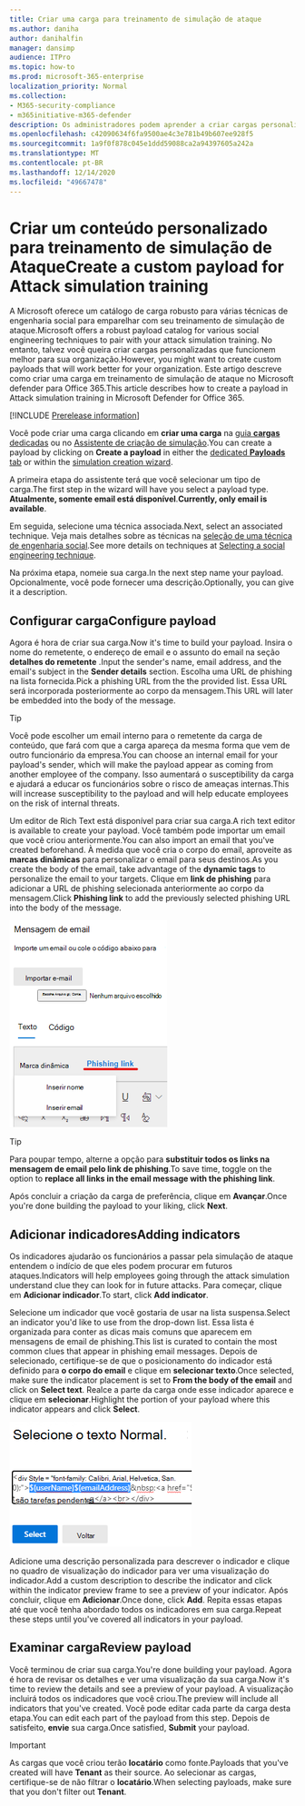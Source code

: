 ```yaml
---
title: Criar uma carga para treinamento de simulação de ataque
ms.author: daniha
author: danihalfin
manager: dansimp
audience: ITPro
ms.topic: how-to
ms.prod: microsoft-365-enterprise
localization_priority: Normal
ms.collection:
- M365-security-compliance
- m365initiative-m365-defender
description: Os administradores podem aprender a criar cargas personalizadas para o treinamento de simulação de ataque no Microsoft defender para Office 365.
ms.openlocfilehash: c42090634f6fa9500ae4c3e781b49b607ee928f5
ms.sourcegitcommit: 1a9f0f878c045e1ddd59088ca2a94397605a242a
ms.translationtype: MT
ms.contentlocale: pt-BR
ms.lasthandoff: 12/14/2020
ms.locfileid: "49667478"
---
```

# <a name="create-a-custom-payload-for-attack-simulation-training"></a><span data-ttu-id="fa0a8-103">Criar um conteúdo personalizado para treinamento de simulação de Ataque</span><span class="sxs-lookup"><span data-stu-id="fa0a8-103">Create a custom payload for Attack simulation training</span></span>

<span data-ttu-id="fa0a8-104">A Microsoft oferece um catálogo de carga robusto para várias técnicas de engenharia social para emparelhar com seu treinamento de simulação de ataque.</span><span class="sxs-lookup"><span data-stu-id="fa0a8-104">Microsoft offers a robust payload catalog for various social engineering techniques to pair with your attack simulation training.</span></span> <span data-ttu-id="fa0a8-105">No entanto, talvez você queira criar cargas personalizadas que funcionem melhor para sua organização.</span><span class="sxs-lookup"><span data-stu-id="fa0a8-105">However, you might want to create custom payloads that will work better for your organization.</span></span> <span data-ttu-id="fa0a8-106">Este artigo descreve como criar uma carga em treinamento de simulação de ataque no Microsoft defender para Office 365.</span><span class="sxs-lookup"><span data-stu-id="fa0a8-106">This article describes how to create a payload in Attack simulation training in Microsoft Defender for Office 365.</span></span>

[!INCLUDE [Prerelease information](../includes/prerelease.md)]

<span data-ttu-id="fa0a8-107">Você pode criar uma carga clicando em **criar uma carga** na [guia **cargas** dedicadas](https://security.microsoft.com/attacksimulator?viewid=payload) ou no [Assistente de criação de simulação](attack-simulation-training.md#selecting-a-payload).</span><span class="sxs-lookup"><span data-stu-id="fa0a8-107">You can create a payload by clicking on **Create a payload** in either the [dedicated **Payloads** tab](https://security.microsoft.com/attacksimulator?viewid=payload) or within the [simulation creation wizard](attack-simulation-training.md#selecting-a-payload).</span></span>

<span data-ttu-id="fa0a8-108">A primeira etapa do assistente terá que você selecionar um tipo de carga.</span><span class="sxs-lookup"><span data-stu-id="fa0a8-108">The first step in the wizard will have you select a payload type.</span></span> <span data-ttu-id="fa0a8-109">**Atualmente, somente email está disponível**.</span><span class="sxs-lookup"><span data-stu-id="fa0a8-109">**Currently, only email is available**.</span></span>

<span data-ttu-id="fa0a8-110">Em seguida, selecione uma técnica associada.</span><span class="sxs-lookup"><span data-stu-id="fa0a8-110">Next, select an associated technique.</span></span> <span data-ttu-id="fa0a8-111">Veja mais detalhes sobre as técnicas na [seleção de uma técnica de engenharia social](attack-simulation-training.md#selecting-a-social-engineering-technique).</span><span class="sxs-lookup"><span data-stu-id="fa0a8-111">See more details on techniques at [Selecting a social engineering technique](attack-simulation-training.md#selecting-a-social-engineering-technique).</span></span>

<span data-ttu-id="fa0a8-112">Na próxima etapa, nomeie sua carga.</span><span class="sxs-lookup"><span data-stu-id="fa0a8-112">In the next step name your payload.</span></span> <span data-ttu-id="fa0a8-113">Opcionalmente, você pode fornecer uma descrição.</span><span class="sxs-lookup"><span data-stu-id="fa0a8-113">Optionally, you can give it a description.</span></span>

## <a name="configure-payload"></a><span data-ttu-id="fa0a8-114">Configurar carga</span><span class="sxs-lookup"><span data-stu-id="fa0a8-114">Configure payload</span></span>

<span data-ttu-id="fa0a8-115">Agora é hora de criar sua carga.</span><span class="sxs-lookup"><span data-stu-id="fa0a8-115">Now it's time to build your payload.</span></span> <span data-ttu-id="fa0a8-116">Insira o nome do remetente, o endereço de email e o assunto do email na seção **detalhes do remetente** .</span><span class="sxs-lookup"><span data-stu-id="fa0a8-116">Input the sender's name, email address, and the email's subject in the **Sender details** section.</span></span> <span data-ttu-id="fa0a8-117">Escolha uma URL de phishing na lista fornecida.</span><span class="sxs-lookup"><span data-stu-id="fa0a8-117">Pick a phishing URL from the the provided list.</span></span> <span data-ttu-id="fa0a8-118">Essa URL será incorporada posteriormente ao corpo da mensagem.</span><span class="sxs-lookup"><span data-stu-id="fa0a8-118">This URL will later be embedded into the body of the message.</span></span>

> [!TIP]
> <span data-ttu-id="fa0a8-119">Você pode escolher um email interno para o remetente da carga de conteúdo, que fará com que a carga apareça da mesma forma que vem de outro funcionário da empresa.</span><span class="sxs-lookup"><span data-stu-id="fa0a8-119">You can choose an internal email for your payload's sender, which will make the payload appear as coming from another employee of the company.</span></span> <span data-ttu-id="fa0a8-120">Isso aumentará o susceptibility da carga e ajudará a educar os funcionários sobre o risco de ameaças internas.</span><span class="sxs-lookup"><span data-stu-id="fa0a8-120">This will increase susceptibility to the payload and will help educate employees on the risk of internal threats.</span></span>

<span data-ttu-id="fa0a8-121">Um editor de Rich Text está disponível para criar sua carga.</span><span class="sxs-lookup"><span data-stu-id="fa0a8-121">A rich text editor is available to create your payload.</span></span> <span data-ttu-id="fa0a8-122">Você também pode importar um email que você criou anteriormente.</span><span class="sxs-lookup"><span data-stu-id="fa0a8-122">You can also import an email that you've created beforehand.</span></span> <span data-ttu-id="fa0a8-123">À medida que você cria o corpo do email, aproveite as **marcas dinâmicas** para personalizar o email para seus destinos.</span><span class="sxs-lookup"><span data-stu-id="fa0a8-123">As you create the body of the email, take advantage of the **dynamic tags** to personalize the email to your targets.</span></span> <span data-ttu-id="fa0a8-124">Clique em **link de phishing** para adicionar a URL de phishing selecionada anteriormente ao corpo da mensagem.</span><span class="sxs-lookup"><span data-stu-id="fa0a8-124">Click **Phishing link** to add the previously selected phishing URL into the body of the message.</span></span>

![Link de phishing e marcas dinâmicas realçadas na criação de carga para o Microsoft defender para Office 365](../../media/attack-sim-preview-payload-email-body.png)

> [!TIP]
> <span data-ttu-id="fa0a8-126">Para poupar tempo, alterne a opção para **substituir todos os links na mensagem de email pelo link de phishing**.</span><span class="sxs-lookup"><span data-stu-id="fa0a8-126">To save time, toggle on the option to **replace all links in the email message with the phishing link**.</span></span>

<span data-ttu-id="fa0a8-127">Após concluir a criação da carga de preferência, clique em **Avançar**.</span><span class="sxs-lookup"><span data-stu-id="fa0a8-127">Once you're done building the payload to your liking, click **Next**.</span></span>

## <a name="adding-indicators"></a><span data-ttu-id="fa0a8-128">Adicionar indicadores</span><span class="sxs-lookup"><span data-stu-id="fa0a8-128">Adding indicators</span></span>

<span data-ttu-id="fa0a8-129">Os indicadores ajudarão os funcionários a passar pela simulação de ataque entendem o indício de que eles podem procurar em futuros ataques.</span><span class="sxs-lookup"><span data-stu-id="fa0a8-129">Indicators will help employees going through the attack simulation understand clue they can look for in future attacks.</span></span> <span data-ttu-id="fa0a8-130">Para começar, clique em **Adicionar indicador**.</span><span class="sxs-lookup"><span data-stu-id="fa0a8-130">To start, click **Add indicator**.</span></span>

<span data-ttu-id="fa0a8-131">Selecione um indicador que você gostaria de usar na lista suspensa.</span><span class="sxs-lookup"><span data-stu-id="fa0a8-131">Select an indicator you'd like to use from the drop-down list.</span></span> <span data-ttu-id="fa0a8-132">Essa lista é organizada para conter as dicas mais comuns que aparecem em mensagens de email de phishing.</span><span class="sxs-lookup"><span data-stu-id="fa0a8-132">This list is curated to contain the most common clues that appear in phishing email messages.</span></span> <span data-ttu-id="fa0a8-133">Depois de selecionado, certifique-se de que o posicionamento do indicador está definido para **o corpo do email** e clique em **selecionar texto**.</span><span class="sxs-lookup"><span data-stu-id="fa0a8-133">Once selected, make sure the indicator placement is set to **From the body of the email** and click on **Select text**.</span></span> <span data-ttu-id="fa0a8-134">Realce a parte da carga onde esse indicador aparece e clique em **selecionar**.</span><span class="sxs-lookup"><span data-stu-id="fa0a8-134">Highlight the portion of your payload where this indicator appears and click **Select**.</span></span>

![Texto realçado no corpo da mensagem a ser adicionado a um indicador no treinamento de simulação de ataque](../../media/attack-sim-preview-select-text.png)

<span data-ttu-id="fa0a8-136">Adicione uma descrição personalizada para descrever o indicador e clique no quadro de visualização do indicador para ver uma visualização do indicador.</span><span class="sxs-lookup"><span data-stu-id="fa0a8-136">Add a custom description to describe the indicator and click within the indicator preview frame to see a preview of your indicator.</span></span> <span data-ttu-id="fa0a8-137">Após concluir, clique em **Adicionar**.</span><span class="sxs-lookup"><span data-stu-id="fa0a8-137">Once done, click **Add**.</span></span> <span data-ttu-id="fa0a8-138">Repita essas etapas até que você tenha abordado todos os indicadores em sua carga.</span><span class="sxs-lookup"><span data-stu-id="fa0a8-138">Repeat these steps until you've covered all indicators in your payload.</span></span>

## <a name="review-payload"></a><span data-ttu-id="fa0a8-139">Examinar carga</span><span class="sxs-lookup"><span data-stu-id="fa0a8-139">Review payload</span></span>

<span data-ttu-id="fa0a8-140">Você terminou de criar sua carga.</span><span class="sxs-lookup"><span data-stu-id="fa0a8-140">You're done building your payload.</span></span> <span data-ttu-id="fa0a8-141">Agora é hora de revisar os detalhes e ver uma visualização da sua carga.</span><span class="sxs-lookup"><span data-stu-id="fa0a8-141">Now it's time to review the details and see a preview of your payload.</span></span> <span data-ttu-id="fa0a8-142">A visualização incluirá todos os indicadores que você criou.</span><span class="sxs-lookup"><span data-stu-id="fa0a8-142">The preview will include all indicators that you've created.</span></span> <span data-ttu-id="fa0a8-143">Você pode editar cada parte da carga desta etapa.</span><span class="sxs-lookup"><span data-stu-id="fa0a8-143">You can edit each part of the payload from this step.</span></span> <span data-ttu-id="fa0a8-144">Depois de satisfeito, **envie** sua carga.</span><span class="sxs-lookup"><span data-stu-id="fa0a8-144">Once satisfied, **Submit** your payload.</span></span>

> [!IMPORTANT]
> <span data-ttu-id="fa0a8-145">As cargas que você criou terão **locatário** como fonte.</span><span class="sxs-lookup"><span data-stu-id="fa0a8-145">Payloads that you've created will have **Tenant** as their source.</span></span> <span data-ttu-id="fa0a8-146">Ao selecionar as cargas, certifique-se de não filtrar o **locatário**.</span><span class="sxs-lookup"><span data-stu-id="fa0a8-146">When selecting payloads, make sure that you don't filter out **Tenant**.</span></span>
